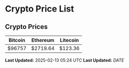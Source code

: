 # Crypto Price List

## Crypto Prices
| Bitcoin | Ethereum | Litecoin |
| ------- | -------- | -------- |
| $96757 | $2719.64 | $123.36 |
**Last Updated:** 2025-02-13 05:24 UTC
**Last Updated:** $DATE$
